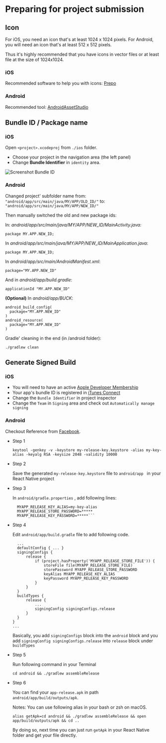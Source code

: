 # Preparing for project submission


## Icon

For iOS, you need an icon that's at least 1024 x 1024 pixels. 
For Android, you will need an icon that's at least 512 x 512 pixels.

Thus it's highly recommended that you have icons in vector files or at least file at the size of 1024x1024.

### iOS

Recommended software to help you with icons: [Prepo](https://itunes.apple.com/ca/app/prepo/id476533227?mt=12)


### Android
Recommended tool: [AndroidAssetStudio](https://romannurik.github.io/AndroidAssetStudio/icons-launcher.html#foreground.type=image&foreground.space.trim=1&foreground.space.pad=0.05&foreColor=rgba(96%2C%20125%2C%20139%2C%200)&backColor=rgb(96%2C%20125%2C%20139)&crop=0&backgroundShape=square&effects=none&name=ic_launcher)



## Bundle ID / Package name

### iOS

Open `<project>.xcodeproj` from `./ios` folder.

* Choose your project in the navigation area (the left panel)
* Change **Bundle Identifier** in `identity` area.

<img src='https://github.com/webdxd/react-native-submit-prep/blob/master/img/bundle_id.png?raw=true' alt='Screenshot Bundle ID' />

### Android

Changed project' subfolder name from: `"android/app/src/main/java/MY/APP/OLD_ID/"` to: `"android/app/src/main/java/MY/APP/NEW_ID/"`

Then manually switched the old and new package ids:

In: *android/app/src/main/java/MY/APP/NEW_ID/MainActivity.java:*

`package MY.APP.NEW_ID;`

In *android/app/src/main/java/MY/APP/NEW_ID/MainApplication.java*:

`package MY.APP.NEW_ID;`

In *android/app/src/main/AndroidManifest.xml*:

`package="MY.APP.NEW_ID"`

And in *android/app/build.gradle*:

`applicationId "MY.APP.NEW_ID"`

**(Optional)** In *android/app/BUCK*:

```
android_build_config(
  package="MY.APP.NEW_ID"
)
android_resource(
  package="MY.APP.NEW_ID"
)
```

Gradle' cleaning in the end (in /android folder):

`./gradlew clean`



## Generate Signed Build

### iOS

* You will need to have an active [Apple Developer Membership](https://developer.apple.com/)
* Your app's bundle ID is registered in [iTunes Connect](https://itunesconnect.apple.com/)
* Change the `Bundle Identifier` in project inspector
* Change the `Team` in `Signing` area and check out `Automatically manage signing`


### Android

Checkout Reference from [Facebook](https://facebook.github.io/react-native/docs/signed-apk-android.html).

* Step 1

  ```keytool -genkey -v -keystore my-release-key.keystore -alias my-key-alias -keyalg RSA -keysize 2048 -validity 10000```

* Step 2

  Save the generated `my-release-key.keystore` file to `android/app ` in your React Native project

* Step 3

  In `android/gradle.properties` , add following lines:

  ```MYAPP_RELEASE_STORE_FILE=my-release-key.keystore
    MYAPP_RELEASE_KEY_ALIAS=my-key-alias
    MYAPP_RELEASE_STORE_PASSWORD=*****
    MYAPP_RELEASE_KEY_PASSWORD=*****```
* Step 4
  
  Edit `android/app/build.gradle` file to add following code.

  ```android {
    ...
    defaultConfig { ... }
    signingConfigs {
        release {
            if (project.hasProperty('MYAPP_RELEASE_STORE_FILE')) {
                storeFile file(MYAPP_RELEASE_STORE_FILE)
                storePassword MYAPP_RELEASE_STORE_PASSWORD
                keyAlias MYAPP_RELEASE_KEY_ALIAS
                keyPassword MYAPP_RELEASE_KEY_PASSWORD
            }
        }
    }
    buildTypes {
        release {
            ...
            signingConfig signingConfigs.release
        }
    }
  }
  ...
  ```

  Basically, you add `signingConfigs` block into the `android` block and you add `signingConfig signingConfigs.release` into `release` block under `buildTypes`

* Step 5

  Run following command in your Terminal

  `cd android && ./gradlew assembleRelease`

* Step 6

  You can find your `app-release.apk` in path `android/app/build/outputs/apk`.

  Notes: You can use following alias in your bash or zsh on macOS.

  `alias getApk=cd android && ./gradlew assembleRelease && open app/build/outputs/apk && cd ..`

  By doing so, next time you can just run `getApk` in your React Native folder and get your file directly.